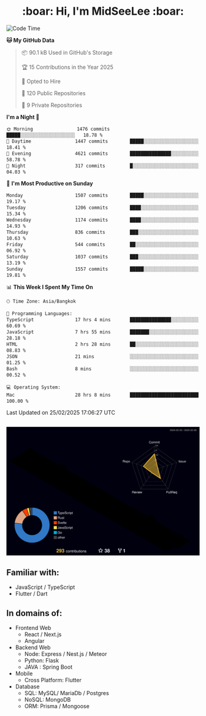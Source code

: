 <h1 align="center"> :boar: Hi, I'm MidSeeLee :boar:</h1>
 
<!--START_SECTION:waka-->
![Code Time](http://img.shields.io/badge/Code%20Time-2%2C532%20hrs%2034%20mins-blue)

**🐱 My GitHub Data** 

> 📦 90.1 kB Used in GitHub's Storage 
 > 
> 🏆 15 Contributions in the Year 2025
 > 
> 💼 Opted to Hire
 > 
> 📜 120 Public Repositories 
 > 
> 🔑 9 Private Repositories 
 > 
**I'm a Night 🦉** 

```text
🌞 Morning                1476 commits        █████░░░░░░░░░░░░░░░░░░░░   18.78 % 
🌆 Daytime                1447 commits        █████░░░░░░░░░░░░░░░░░░░░   18.41 % 
🌃 Evening                4621 commits        ███████████████░░░░░░░░░░   58.78 % 
🌙 Night                  317 commits         █░░░░░░░░░░░░░░░░░░░░░░░░   04.03 % 
```
📅 **I'm Most Productive on Sunday** 

```text
Monday                   1507 commits        █████░░░░░░░░░░░░░░░░░░░░   19.17 % 
Tuesday                  1206 commits        ████░░░░░░░░░░░░░░░░░░░░░   15.34 % 
Wednesday                1174 commits        ████░░░░░░░░░░░░░░░░░░░░░   14.93 % 
Thursday                 836 commits         ███░░░░░░░░░░░░░░░░░░░░░░   10.63 % 
Friday                   544 commits         ██░░░░░░░░░░░░░░░░░░░░░░░   06.92 % 
Saturday                 1037 commits        ███░░░░░░░░░░░░░░░░░░░░░░   13.19 % 
Sunday                   1557 commits        █████░░░░░░░░░░░░░░░░░░░░   19.81 % 
```


📊 **This Week I Spent My Time On** 

```text
🕑︎ Time Zone: Asia/Bangkok

💬 Programming Languages: 
TypeScript               17 hrs 4 mins       ███████████████░░░░░░░░░░   60.69 % 
JavaScript               7 hrs 55 mins       ███████░░░░░░░░░░░░░░░░░░   28.18 % 
HTML                     2 hrs 28 mins       ██░░░░░░░░░░░░░░░░░░░░░░░   08.83 % 
JSON                     21 mins             ░░░░░░░░░░░░░░░░░░░░░░░░░   01.25 % 
Bash                     8 mins              ░░░░░░░░░░░░░░░░░░░░░░░░░   00.52 % 

💻 Operating System: 
Mac                      28 hrs 8 mins       █████████████████████████   100.00 % 
```


 Last Updated on 25/02/2025 17:06:27 UTC
<!--END_SECTION:waka-->

##

![](./profile-3d-contrib/profile-night-rainbow.svg)

## Familiar with:
- JavaScript / TypeScript
- Flutter / Dart

## In domains of:
- Frontend Web
  - React / Next.js
  - Angular
- Backend Web
  - Node: Express / Nest.js / Meteor
  - Python: Flask
  - JAVA : Spring Boot
- Mobile
  - Cross Platform: Flutter
- Database
  - SQL: MySQL/ MariaDb / Postgres
  - NoSQL: MongoDB
  - ORM: Prisma / Mongoose
